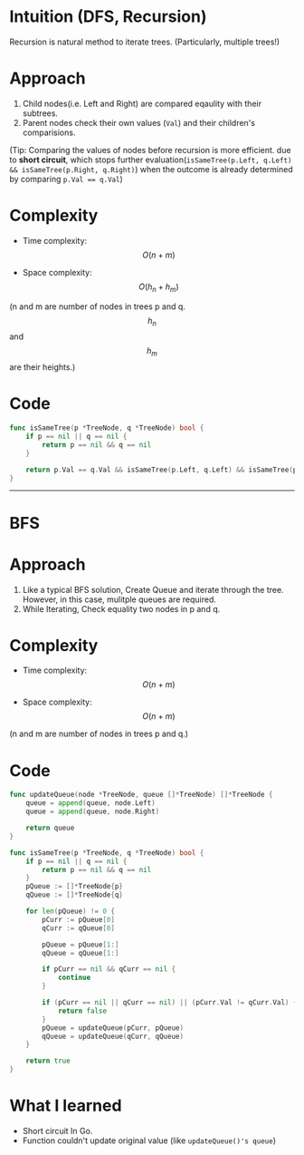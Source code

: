 # Intuition (DFS, Recursion)
<!-- Describe your first thoughts on how to solve this problem. -->
Recursion is natural method to iterate trees. (Particularly, multiple trees!)
# Approach
<!-- Describe your approach to solving the problem. -->
1. Child nodes(i.e. Left and Right) are compared eqaulity with their subtrees.
2. Parent nodes check their own values (`Val`) and their children's comparisions.

(Tip: Comparing the values of nodes before recursion is more efficient. due to **short circuit**, which stops further evaluation(`isSameTree(p.Left, q.Left) && isSameTree(p.Right, q.Right)`) when the outcome is already determined by comparing `p.Val == q.Val`)
# Complexity
- Time complexity: $$O(n+m)$$
<!-- Add your time complexity here, e.g. $$O(n)$$ -->

- Space complexity: $$O(h_n + h_m)$$
<!-- Add your space complexity here, e.g. $$O(n)$$ -->

(n and m are number of nodes in trees p and q. $$h_n$$ and $$h_m$$ are their heights.)
# Code
```go
func isSameTree(p *TreeNode, q *TreeNode) bool {
	if p == nil || q == nil {
		return p == nil && q == nil
	}

	return p.Val == q.Val && isSameTree(p.Left, q.Left) && isSameTree(p.Right, q.Right)
}
```
- - -
# BFS
# Approach
<!-- Describe your approach to solving the problem. -->
1. Like a typical BFS solution, Create Queue and iterate through the tree. However, in this case, mulitple queues are required.
2. While Iterating, Check equality two nodes in p and q.
# Complexity
- Time complexity: $$O(n+m)$$
<!-- Add your time complexity here, e.g. $$O(n)$$ -->

- Space complexity: $$O(n + m)$$
<!-- Add your space complexity here, e.g. $$O(n)$$ -->

(n and m are number of nodes in trees p and q.)
# Code
```go
func updateQueue(node *TreeNode, queue []*TreeNode) []*TreeNode {
	queue = append(queue, node.Left)
	queue = append(queue, node.Right)

	return queue
}

func isSameTree(p *TreeNode, q *TreeNode) bool {
	if p == nil || q == nil {
		return p == nil && q == nil
	}
	pQueue := []*TreeNode{p}
	qQueue := []*TreeNode{q}

	for len(pQueue) != 0 {
        pCurr := pQueue[0]
        qCurr := qQueue[0]

        pQueue = pQueue[1:]
        qQueue = qQueue[1:]

        if pCurr == nil && qCurr == nil {
            continue
        }

        if (pCurr == nil || qCurr == nil) || (pCurr.Val != qCurr.Val) {
            return false
        }
        pQueue = updateQueue(pCurr, pQueue)
        qQueue = updateQueue(qCurr, qQueue)
	}

	return true
}
```

# What I learned
- Short circuit In Go.
- Function couldn't update original value (like `updateQueue()'s queue`)